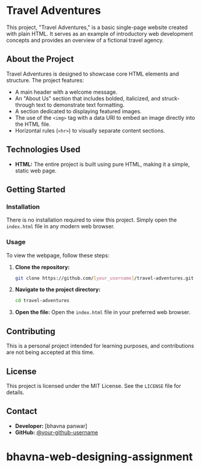 # Travel Adventures


This project, "Travel Adventures," is a basic single-page website created with plain HTML. It serves as an example of introductory web development concepts and provides an overview of a fictional travel agency.

## About the Project
Travel Adventures is designed to showcase core HTML elements and structure. The project features:
*   A main header with a welcome message.
*   An "About Us" section that includes bolded, italicized, and struck-through text to demonstrate text formatting.
*   A section dedicated to displaying featured images.
*   The use of the `<img>` tag with a data URI to embed an image directly into the HTML file.
*   Horizontal rules (`<hr>`) to visually separate content sections.

## Technologies Used
*   **HTML:** The entire project is built using pure HTML, making it a simple, static web page.

## Getting Started

### Installation
There is no installation required to view this project. Simply open the `index.html` file in any modern web browser.

### Usage
To view the webpage, follow these steps:
1.  **Clone the repository:**
    ```sh
    git clone https://github.com/[your_username]/travel-adventures.git
    ```
2.  **Navigate to the project directory:**
    ```sh
    cd travel-adventures
    ```
3.  **Open the file:** Open the `index.html` file in your preferred web browser.

## Contributing
This is a personal project intended for learning purposes, and contributions are not being accepted at this time.

## License
This project is licensed under the MIT License. See the `LICENSE` file for details.

## Contact
*   **Developer:** [bhavna panwar]
*   **GitHub:** [@your-github-username](https://github.com/your-github-username)
# bhavna-web-designing-assignment
